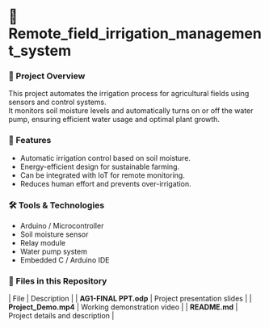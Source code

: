 # 🌾 Remote_field_irrigation_management_system


### 📘 Project Overview
This project automates the irrigation process for agricultural fields using sensors and control systems.  
It monitors soil moisture levels and automatically turns on or off the water pump, ensuring efficient water usage and optimal plant growth.

### 🧩 Features
- Automatic irrigation control based on soil moisture.
- Energy-efficient design for sustainable farming.
- Can be integrated with IoT for remote monitoring.
- Reduces human effort and prevents over-irrigation.

### 🛠️ Tools & Technologies
- Arduino / Microcontroller
- Soil moisture sensor
- Relay module
- Water pump system
- Embedded C / Arduino IDE

### 📂 Files in this Repository
| File | Description |
| **AG1-FINAL PPT.odp** | Project presentation slides |
| **Project_Demo.mp4** | Working demonstration video |
| **README.md** | Project details and description |
